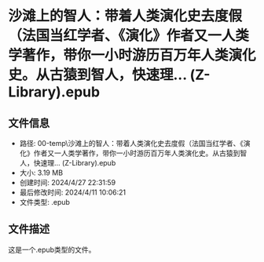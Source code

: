 ﻿# 沙滩上的智人：带着人类演化史去度假（法国当红学者、《演化》作者又一人类学著作，带你一小时游历百万年人类演化史。从古猿到智人，快速理... (Z-Library).epub

## 文件信息
- 路径: 00-temp\沙滩上的智人：带着人类演化史去度假（法国当红学者、《演化》作者又一人类学著作，带你一小时游历百万年人类演化史。从古猿到智人，快速理... (Z-Library).epub
- 大小: 3.19 MB
- 创建时间: 2024/4/27 22:31:59
- 最后修改时间: 2024/4/11 10:06:21
- 文件类型: .epub

## 文件描述
这是一个.epub类型的文件。

